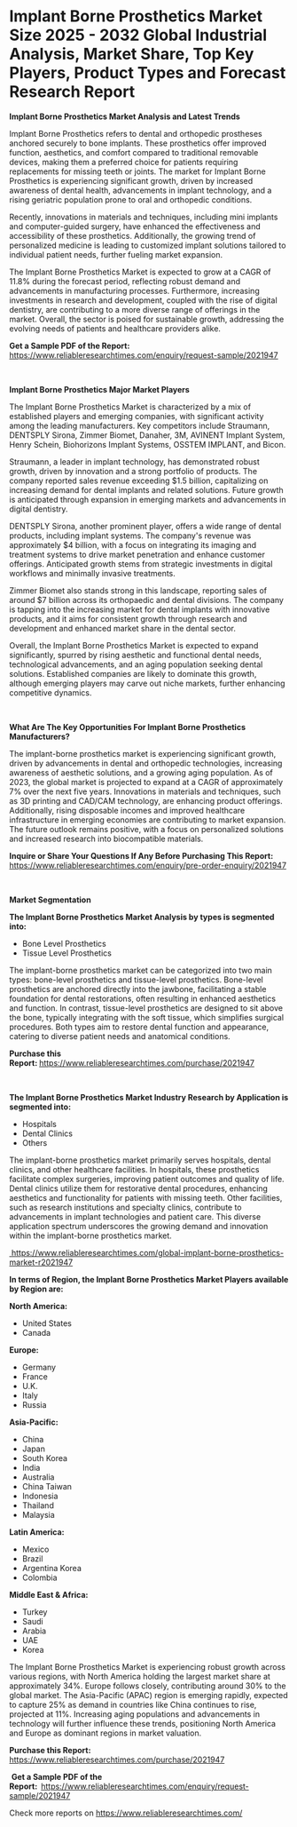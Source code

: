 <p><h1>Implant Borne Prosthetics Market Size 2025 - 2032 Global Industrial Analysis, Market Share, Top Key Players, Product Types and Forecast Research Report</h1></p><p><strong>Implant Borne Prosthetics Market Analysis and Latest Trends</strong></p>
<p><p>Implant Borne Prosthetics refers to dental and orthopedic prostheses anchored securely to bone implants. These prosthetics offer improved function, aesthetics, and comfort compared to traditional removable devices, making them a preferred choice for patients requiring replacements for missing teeth or joints. The market for Implant Borne Prosthetics is experiencing significant growth, driven by increased awareness of dental health, advancements in implant technology, and a rising geriatric population prone to oral and orthopedic conditions.</p><p>Recently, innovations in materials and techniques, including mini implants and computer-guided surgery, have enhanced the effectiveness and accessibility of these prosthetics. Additionally, the growing trend of personalized medicine is leading to customized implant solutions tailored to individual patient needs, further fueling market expansion. </p><p>The Implant Borne Prosthetics Market is expected to grow at a CAGR of 11.8% during the forecast period, reflecting robust demand and advancements in manufacturing processes. Furthermore, increasing investments in research and development, coupled with the rise of digital dentistry, are contributing to a more diverse range of offerings in the market. Overall, the sector is poised for sustainable growth, addressing the evolving needs of patients and healthcare providers alike.</p></p>
<p><strong>Get a Sample PDF of the Report:&nbsp;</strong> <a href="https://www.reliableresearchtimes.com/enquiry/request-sample/2021947?utm_campaign=2009&utm_medium=2&utm_source=Github&utm_content=ia&utm_term=04032025&utm_id=implant-borne-prosthetics">https://www.reliableresearchtimes.com/enquiry/request-sample/2021947</a></p>
<p>&nbsp;</p>
<p><strong>Implant Borne Prosthetics Major Market Players</strong></p>
<p><p>The Implant Borne Prosthetics Market is characterized by a mix of established players and emerging companies, with significant activity among the leading manufacturers. Key competitors include Straumann, DENTSPLY Sirona, Zimmer Biomet, Danaher, 3M, AVINENT Implant System, Henry Schein, Biohorizons Implant Systems, OSSTEM IMPLANT, and Bicon. </p><p>Straumann, a leader in implant technology, has demonstrated robust growth, driven by innovation and a strong portfolio of products. The company reported sales revenue exceeding $1.5 billion, capitalizing on increasing demand for dental implants and related solutions. Future growth is anticipated through expansion in emerging markets and advancements in digital dentistry.</p><p>DENTSPLY Sirona, another prominent player, offers a wide range of dental products, including implant systems. The company's revenue was approximately $4 billion, with a focus on integrating its imaging and treatment systems to drive market penetration and enhance customer offerings. Anticipated growth stems from strategic investments in digital workflows and minimally invasive treatments.</p><p>Zimmer Biomet also stands strong in this landscape, reporting sales of around $7 billion across its orthopaedic and dental divisions. The company is tapping into the increasing market for dental implants with innovative products, and it aims for consistent growth through research and development and enhanced market share in the dental sector.</p><p>Overall, the Implant Borne Prosthetics Market is expected to expand significantly, spurred by rising aesthetic and functional dental needs, technological advancements, and an aging population seeking dental solutions. Established companies are likely to dominate this growth, although emerging players may carve out niche markets, further enhancing competitive dynamics.</p></p>
<p>&nbsp;</p>
<p><strong>What Are The Key Opportunities For Implant Borne Prosthetics Manufacturers?</strong></p>
<p><p>The implant-borne prosthetics market is experiencing significant growth, driven by advancements in dental and orthopedic technologies, increasing awareness of aesthetic solutions, and a growing aging population. As of 2023, the global market is projected to expand at a CAGR of approximately 7% over the next five years. Innovations in materials and techniques, such as 3D printing and CAD/CAM technology, are enhancing product offerings. Additionally, rising disposable incomes and improved healthcare infrastructure in emerging economies are contributing to market expansion. The future outlook remains positive, with a focus on personalized solutions and increased research into biocompatible materials.</p></p>
<p><strong>Inquire or Share Your Questions If Any Before Purchasing This Report:</strong> <a href="https://www.reliableresearchtimes.com/enquiry/pre-order-enquiry/2021947?utm_campaign=2009&utm_medium=2&utm_source=Github&utm_content=ia&utm_term=04032025&utm_id=implant-borne-prosthetics">https://www.reliableresearchtimes.com/enquiry/pre-order-enquiry/2021947</a></p>
<p>&nbsp;</p>
<p><strong>Market Segmentation</strong></p>
<p><strong>The Implant Borne Prosthetics Market Analysis by types is segmented into:</strong></p>
<p><ul><li>Bone Level Prosthetics</li><li>Tissue Level Prosthetics</li></ul></p>
<p><p>The implant-borne prosthetics market can be categorized into two main types: bone-level prosthetics and tissue-level prosthetics. Bone-level prosthetics are anchored directly into the jawbone, facilitating a stable foundation for dental restorations, often resulting in enhanced aesthetics and function. In contrast, tissue-level prosthetics are designed to sit above the bone, typically integrating with the soft tissue, which simplifies surgical procedures. Both types aim to restore dental function and appearance, catering to diverse patient needs and anatomical conditions.</p></p>
<p><strong>Purchase this Report:&nbsp;</strong><a href="https://www.reliableresearchtimes.com/purchase/2021947?utm_campaign=2009&utm_medium=2&utm_source=Github&utm_content=ia&utm_term=04032025&utm_id=implant-borne-prosthetics">https://www.reliableresearchtimes.com/purchase/2021947</a></p>
<p>&nbsp;</p>
<p><strong>The Implant Borne Prosthetics Market Industry Research by Application is segmented into:</strong></p>
<p><ul><li>Hospitals</li><li>Dental Clinics</li><li>Others</li></ul></p>
<p><p>The implant-borne prosthetics market primarily serves hospitals, dental clinics, and other healthcare facilities. In hospitals, these prosthetics facilitate complex surgeries, improving patient outcomes and quality of life. Dental clinics utilize them for restorative dental procedures, enhancing aesthetics and functionality for patients with missing teeth. Other facilities, such as research institutions and specialty clinics, contribute to advancements in implant technologies and patient care. This diverse application spectrum underscores the growing demand and innovation within the implant-borne prosthetics market.</p></p>
<p><a href="https://www.reliableresearchtimes.com/global-implant-borne-prosthetics-market-r2021947?utm_campaign=2009&utm_medium=2&utm_source=Github&utm_content=ia&utm_term=04032025&utm_id=implant-borne-prosthetics">&nbsp;https://www.reliableresearchtimes.com/global-implant-borne-prosthetics-market-r2021947</a></p>
<p><strong>In terms of Region, the Implant Borne Prosthetics Market Players available by Region are:</strong></p>
<p>
    <p> <strong> North America: </strong>
        <ul>
            <li>United States</li>
            <li>Canada</li>
        </ul>
        </p> 
    <p> <strong> Europe: </strong>
        <ul>
            <li>Germany</li>
            <li>France</li>
            <li>U.K.</li>
            <li>Italy</li>
            <li>Russia</li>
        </ul>
        </p> 
    <p> <strong> Asia-Pacific: </strong>
        <ul>
            <li>China</li>
            <li>Japan</li>
            <li>South Korea</li>
            <li>India</li>
            <li>Australia</li>
            <li>China Taiwan</li>
            <li>Indonesia</li>
            <li>Thailand</li>
            <li>Malaysia</li>
        </ul>
        </p> 
    <p> <strong> Latin America: </strong>
        <ul>
            <li>Mexico</li>
            <li>Brazil</li>
            <li>Argentina Korea</li>
            <li>Colombia</li>
        </ul>
        </p> 
    <p> <strong> Middle East & Africa: </strong>
        <ul>
            <li>Turkey</li>
            <li>Saudi</li>
            <li>Arabia</li>
            <li>UAE</li>
            <li>Korea</li>
        </ul>
    </p>
    </p>
<p><p>The Implant Borne Prosthetics Market is experiencing robust growth across various regions, with North America holding the largest market share at approximately 34%. Europe follows closely, contributing around 30% to the global market. The Asia-Pacific (APAC) region is emerging rapidly, expected to capture 25% as demand in countries like China continues to rise, projected at 11%. Increasing aging populations and advancements in technology will further influence these trends, positioning North America and Europe as dominant regions in market valuation.</p></p>
<p><strong>Purchase this Report: </strong><a href="https://www.reliableresearchtimes.com/purchase/2021947?utm_campaign=2009&utm_medium=2&utm_source=Github&utm_content=ia&utm_term=04032025&utm_id=implant-borne-prosthetics">https://www.reliableresearchtimes.com/purchase/2021947</a></p>
<p>&nbsp;<strong>Get a Sample PDF of the Report:&nbsp;&nbsp;</strong><a href="https://www.reliableresearchtimes.com/enquiry/request-sample/2021947?utm_campaign=2009&utm_medium=2&utm_source=Github&utm_content=ia&utm_term=04032025&utm_id=implant-borne-prosthetics">https://www.reliableresearchtimes.com/enquiry/request-sample/2021947</a></p>
<p><strong></strong></p>
<p>Check more reports on <a href="https://www.reliableresearchtimes.com/?utm_campaign=2009&utm_medium=2&utm_source=Github&utm_content=ia&utm_term=04032025&utm_id=implant-borne-prosthetics">https://www.reliableresearchtimes.com/</a></p>